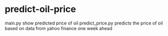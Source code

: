 # predict-oil-price

main.py show predicted price of oil
predict_price.py predicts the price of oil based on data from yahoo finance one week ahead

